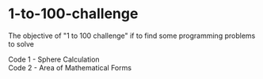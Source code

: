 # 1-to-100-challenge
The objective of "1 to 100 challenge" if to find some programming problems to solve

Code 1 - Sphere Calculation<br />
Code 2 - Area of Mathematical Forms
